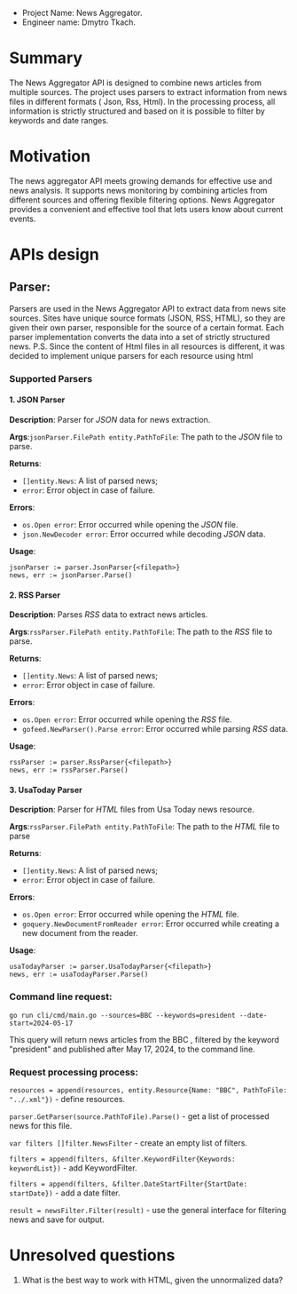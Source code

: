- Project Name: News Aggregator.
- Engineer name: Dmytro Tkach.

# Summary

The News Aggregator API is designed to combine news articles
from multiple sources.
The project uses parsers to extract information
from news files in different formats ( Json, Rss, Html).
In the processing process, all information is strictly structured and based
on it is possible to filter by keywords and date ranges.

# Motivation

The news aggregator API meets growing demands for effective use and news analysis.
It supports news monitoring by combining articles from different sources and offering flexible filtering options.
News Aggregator provides a convenient and effective tool that lets users know about current events.

# APIs design

## Parser:

Parsers are used in the News Aggregator API to extract data from news site sources.
Sites have unique source formats (JSON, RSS, HTML), so they are given their own parser,
responsible for the source of a certain format.
Each parser implementation converts the data into a set of strictly structured news.
P.S.  Since the content of Html files in all resources is different, 
it was decided to implement unique parsers for each resource using html
### Supported Parsers

#### 1. JSON Parser

**Description**: Parser for _JSON_ data for news extraction.

**Args**:`jsonParser.FilePath entity.PathToFile`: The path to the _JSON_ file to parse.

**Returns**:

* `[]entity.News`: A list of parsed news;
* `error`: Error object in case of failure.

**Errors**:

* `os.Open error`: Error occurred while opening the _JSON_ file.
* `json.NewDecoder error`: Error occurred while decoding _JSON_ data.

**Usage**:

```
jsonParser := parser.JsonParser{<filepath>}
news, err := jsonParser.Parse()
```

#### 2. RSS Parser

**Description**: Parses _RSS_ data to extract news articles.

**Args**:`rssParser.FilePath entity.PathToFile`: The path to the _RSS_ file to parse.

**Returns**:

* `[]entity.News`: A list of parsed news;
* `error`: Error object in case of failure.

**Errors**:

* `os.Open error`: Error occurred while opening the _RSS_ file.
* `gofeed.NewParser().Parse error`: Error occurred while parsing _RSS_ data.

**Usage**:

```
rssParser := parser.RssParser{<filepath>}
news, err := rssParser.Parse()
```


#### 3. UsaToday Parser

**Description**: Parser for _HTML_ files from Usa Today news resource.

**Args**:`rssParser.FilePath entity.PathToFile`: The path to the _HTML_ file to parse

**Returns**:

* `[]entity.News`: A list of parsed news;
* `error`: Error object in case of failure.

**Errors**:

* `os.Open error`: Error occurred while opening the _HTML_ file.
* `goquery.NewDocumentFromReader error`: Error occurred while creating a new document from the reader.

**Usage**:

```
usaTodayParser := parser.UsaTodayParser{<filepath>}
news, err := usaTodayParser.Parse()
```

### Command line request:

`go run cli/cmd/main.go --sources=BBC --keywords=president --date-start=2024-05-17`

This query will return news articles from the BBC , filtered by the keyword "president"
and published after May 17, 2024, to the command line.

### Request processing process:

`resources = append(resources, entity.Resource{Name: "BBC", PathToFile: "../.xml"})` - define resources.

`parser.GetParser(source.PathToFile).Parse()` - get a list of processed news for this file.

`var filters []filter.NewsFilter` - create an empty list of filters.

`filters = append(filters, &filter.KeywordFilter{Keywords: keywordList})` - add KeywordFilter.

`filters = append(filters, &filter.DateStartFilter{StartDate: startDate})` - add a date filter.

`result = newsFilter.Filter(result)` - use the general interface for filtering news and save for output.

# Unresolved questions

1. What is the best way to work with HTML, given the unnormalized data?